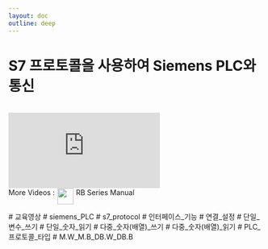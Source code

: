 ```yaml
---
layout: doc
outline: deep
---
```


# S7 프로토콜을 사용하여 Siemens PLC와 통신

<br>

<iframe class="video-resources"
src="https://www.youtube.com/embed/TxOBj3tRBfU?si=hGOWD916dsPbSMP3"
title="UI Screen Layout"
frameborder="0"
allow="accelerometer; autoplay; clipboard-write; encrypted-media; gyroscope; picture-in-picture; web-share"
referrerpolicy="strict-origin-when-cross-origin"
allowfullscreen>
</iframe>

<br>

<div class="more-videos-info">
  <span>More Videos : </span>
  <img src="/youtube_64.png" width=32 height=32 />
  <a href="https://www.youtube.com/playlist?list=PLa7dlfy7PJ2w79uPRvhXDd61yqKZtpVdc" target="_blank">
    RB Series Manual
  </a>
</div>

\# 교육영상
\# siemens_PLC
\# s7_protocol
\# 인터페이스\_기능
\# 연결\_설정
\# 단일\_변수\_쓰기
\# 단일\_숫자\_읽기
\# 다중\_숫자(배열)\_쓰기
\# 다중\_숫자(배열)\_읽기
\# PLC\_프로토콜\_타입
\# M.W_M.B_DB.W_DB.B

<style scoped>
img {
  margin: 0 5px;
}

a {
  text-decoration: none;
}

.more-videos-info {
  display: flex;
}
</style>
